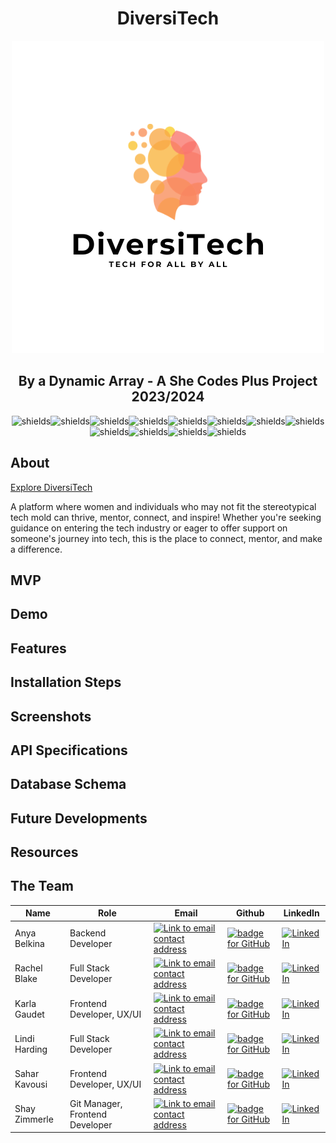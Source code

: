 <h1 align="center" id="title">DiversiTech</h1>

<p align="center"><img src="DiversiTech/images/wholelogo.png" alt="project-image"></p>

<h2 align="center">By a Dynamic Array - A She Codes Plus Project 2023/2024</h2>

<p align="center"><img src="https://img.shields.io/badge/python-3670A0?style=for-the-badge&amp;logo=python&amp;logoColor=ffdd54" alt="shields"><img src="https://img.shields.io/badge/react-%2320232a.svg?style=for-the-badge&amp;logo=react&amp;logoColor=%2361DAFB" alt="shields"><img src="https://img.shields.io/badge/javascript-%23323330.svg?style=for-the-badge&amp;logo=javascript&amp;logoColor=%23F7DF1E" alt="shields"><img src="https://img.shields.io/badge/html5-%23E34F26.svg?style=for-the-badge&amp;logo=html5&amp;logoColor=white" alt="shields"><img src="https://img.shields.io/badge/css3-%231572B6.svg?style=for-the-badge&amp;logo=css3&amp;logoColor=white" alt="shields"><img src="https://img.shields.io/badge/node.js-6DA55F?style=for-the-badge&amp;logo=node.js&amp;logoColor=white" alt="shields"><img src="https://img.shields.io/badge/vite-%23646CFF.svg?style=for-the-badge&amp;logo=vite&amp;logoColor=white" alt="shields"><img src="https://img.shields.io/badge/Visual%20Studio%20Code-0078d7.svg?style=for-the-badge&amp;logo=visual-studio-code&amp;logoColor=white" alt="shields"><img src="https://img.shields.io/badge/figma-%23F24E1E.svg?style=for-the-badge&amp;logo=figma&amp;logoColor=white" alt="shields"><img src="https://img.shields.io/badge/Canva-%2300C4CC.svg?style=for-the-badge&amp;logo=Canva&amp;logoColor=white" alt="shields"><img src="https://img.shields.io/badge/netlify-%23000000.svg?style=for-the-badge&amp;logo=netlify&amp;logoColor=#00C7B7" alt="shields"><img src="https://img.shields.io/badge/markdown-%23000000.svg?style=for-the-badge&amp;logo=markdown&amp;logoColor=white" alt="shields"></p>

## About

[Explore DiversiTech](https://main--diversitech.netlify.app/)

A platform where women and individuals who may not fit the stereotypical tech mold can thrive, mentor, connect, and inspire! Whether you're seeking guidance on entering the tech industry or eager to offer support on someone's journey into tech, this is the place to connect, mentor, and make a difference.

## MVP

## Demo

## Features

## Installation Steps

## Screenshots

## API Specifications

## Database Schema

## Future Developments

## Resources

## The Team

| Name             | Role                               | Email                                                                                                                                                                  | Github                                                                                                                                                                                                | LinkedIn                                                                                                                                                                             |
| ---------------- | ---------------------------------- | ---------------------------------------------------------------------------------------------------------------------------------------------------------------------- | ----------------------------------------------------------------------------------------------------------------------------------------------------------------------------------------------------- | ------------------------------------------------------------------------------------------------------------------------------------------------------------------------------------ |
| Anya Belkina | Backend Developer                    | <a href="anyabelkina123@gmail.com"><img alt="Link to email contact address" src="https://img.shields.io/badge/email-D14836?style=for-the-badge" target="_blank" />            | <a href="https://github.com/awesomeann"><img alt="badge for GitHub" src="https://img.shields.io/badge/github-%23121011.svg?style=for-the-badge&logo=github&logoColor=white" target="_blank" /></a>     | <a href="https://www.linkedin.com/in/anya-b-a96078106/"> ![LinkedIn](https://img.shields.io/badge/linkedin-%230077B5.svg?style=for-the-badge&logo=linkedin&logoColor=white)           |
| Rachel Blake | Full Stack Developer                    | <a href="blakerach1@gmail.com"><img alt="Link to email contact address" src="https://img.shields.io/badge/email-D14836?style=for-the-badge" target="_blank" />            | <a href="https://github.com/blakerach1"><img alt="badge for GitHub" src="https://img.shields.io/badge/github-%23121011.svg?style=for-the-badge&logo=github&logoColor=white" target="_blank" /></a>     | <a href="https://www.linkedin.com/in/rachel-maree-blake/"> ![LinkedIn](https://img.shields.io/badge/linkedin-%230077B5.svg?style=for-the-badge&logo=linkedin&logoColor=white)           |
| Karla Gaudet | Frontend Developer, UX/UI                    | <a href="ktechgau@gmail.com"><img alt="Link to email contact address" src="https://img.shields.io/badge/email-D14836?style=for-the-badge" target="_blank" />            | <a href="https://github.com/ktechgau"><img alt="badge for GitHub" src="https://img.shields.io/badge/github-%23121011.svg?style=for-the-badge&logo=github&logoColor=white" target="_blank" /></a>     | <a href="https://www.linkedin.com/in/karlagaudet/"> ![LinkedIn](https://img.shields.io/badge/linkedin-%230077B5.svg?style=for-the-badge&logo=linkedin&logoColor=white)           |
| Lindi Harding | Full Stack Developer                    | <a href="lindi.harding@gmail.com"><img alt="Link to email contact address" src="https://img.shields.io/badge/email-D14836?style=for-the-badge" target="_blank" />            | <a href="https://github.com/Lyndallh"><img alt="badge for GitHub" src="https://img.shields.io/badge/github-%23121011.svg?style=for-the-badge&logo=github&logoColor=white" target="_blank" /></a>     | <a href="https://www.linkedin.com/in/lindi-harding-5280b445/"> ![LinkedIn](https://img.shields.io/badge/linkedin-%230077B5.svg?style=for-the-badge&logo=linkedin&logoColor=white)           |
| Sahar Kavousi | Frontend Developer, UX/UI                    | <a href="graphicdesignspring@gmail.com"><img alt="Link to email contact address" src="https://img.shields.io/badge/email-D14836?style=for-the-badge" target="_blank" />            | <a href="https://github.com/Sahar-Kavousi"><img alt="badge for GitHub" src="https://img.shields.io/badge/github-%23121011.svg?style=for-the-badge&logo=github&logoColor=white" target="_blank" /></a>     | <a href="https://www.linkedin.com/in/sahar-kavousi-1730b8227/"> ![LinkedIn](https://img.shields.io/badge/linkedin-%230077B5.svg?style=for-the-badge&logo=linkedin&logoColor=white)           |
| Shay Zimmerle | Git Manager, Frontend Developer                    | <a href="shay.zimmerle@gmail.com"><img alt="Link to email contact address" src="https://img.shields.io/badge/email-D14836?style=for-the-badge" target="_blank" />            | <a href="https://github.com/shayzimm"><img alt="badge for GitHub" src="https://img.shields.io/badge/github-%23121011.svg?style=for-the-badge&logo=github&logoColor=white" target="_blank" /></a>     | <a href="https://www.linkedin.com/in/shayzimm/"> ![LinkedIn](https://img.shields.io/badge/linkedin-%230077B5.svg?style=for-the-badge&logo=linkedin&logoColor=white)           |